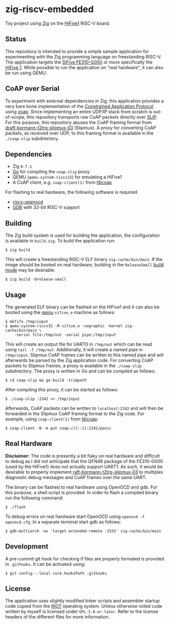 # zig-riscv-embedded

Toy project using [Zig][zig website] on the [HiFive1][hifive1 website] RISC-V board.

## Status

This repository is intended to provide a simple sample application for
experimenting with the Zig programming language on freestanding RISC-V.
The application targets the [SiFive FE310-G000][fe310 manual] or more
specifically the [HiFive 1][hifive1 website]. While possible to run the
application on "real hardware", it can also be run using QEMU.

## CoAP over Serial

To experiment with external dependencies in Zig, this application
provides a very bare bone implementation of the [Constrained Application Protocol][rfc7252]
using [zoap][zoap github]. Since implementing an entire UDP/IP stack
from scratch is out-of-scope, this repository transports raw CoAP packets
directly over [SLIP][rfc1055]. For this purpose, this repository abuses
the CoAP framing format from [draft-bormann-t2trg-slipmux-03][slipmux]
(Slipmux). A proxy for converting CoAP packets, as received over UDP, to this
framing format is available in the `./coap-slip` subdirectory.

## Dependencies

* Zig `0.7.1`
* [Go][golang web] for compiling the `coap-slip` proxy
* QEMU (`qemu-system-riscv32`) for emulating a HiFive1
* A CoAP client, e.g. `coap-client(1)` from [libcoap][libcoap github]

For flashing to real hardware, the following software is required:

* [riscv-openocd][riscv-openocd]
* [GDB][gdb web] with 32-bit RISC-V support

## Building

The Zig build system is used for building the application, the
configuration is available in `build.zig`. To build the application run:

	$ zig build

This will create a freestanding RISC-V ELF binary `zig-cache/bin/main`.
If the image should be booted on real hardware, building in the
`ReleaseSmall` [build mode][zig build modes] may be desirable:

	$ zig build -Drelease-small

## Usage

The generated ELF binary can be flashed on the HiFive1 and it can also
be booted using the [qemu][qemu website] `sifive_e` machine as follows:

	$ mkfifo /tmp/input
	$ qemu-system-riscv32 -M sifive_e -nographic -kernel zig-cache/bin/main \
		-serial file:/tmp/out -serial pipe:/tmp/input

This will create an output file for UART0 in `/tmp/out` which can be
read using `tail -f /tmp/out`. Additionally, it will create a named pipe
in `/tmp/input`. Slipmux CoAP frames can be written to this named pipe
and will afterwards be parsed by the Zig application code. For
converting CoAP packets to Slipmux frames, a proxy is available in the
`./coap-slip` subdirectory. The proxy is written in Go and can be compiled
as follows:

	$ cd coap-slip && go build -trimpath

After compiling this proxy, it can be started as follows:

	$ ./coap-slip :2342 >> /tmp/input

Afterwards, CoAP packets can be written to `localhost:2342` and will
then be forwarded in the Slipmux CoAP framing format to the Zig code.
For example, using `coap-client(1)` from [libcoap][libcoap github]:

	$ coap-client -N -m put coap://[::1]:2342/panic

## Real Hardware

**Disclaimer:** The code is presently a bit flaky on real hardware and
difficult to debug as I did not anticipate that the QFN48 package of the
FE310-G000 (used by the HiFive1) does not actually support UART1. As
such, it would be desirable to properly implement
[raft-bormann-t2trg-slipmux-03][slipmux] to multiplex diagnostic debug
messages and CoAP frames over the same UART.

The binary can be flashed to real hardware using OpenOCD and gdb. For
this purpose, a shell script is provided. In order to flash a compiled
binary run the following command:

	$ ./flash

To debug errors on real hardware start OpenOCD using `openocd -f
openocd.cfg`. In a separate terminal start gdb as follows:

	$ gdb-multiarch -ex 'target extended-remote :3333' zig-cache/bin/main

## Development

A pre-commit git hook for checking if files are properly formated is
provided in `.githooks`. It can be activated using:

	$ git config --local core.hooksPath .githooks

## License

The application uses slightly modified linker scripts and assembler
startup code copied from the [RIOT][riot fe310] operating system. Unless
otherwise noted code written by myself is licensed under
`GPL-3.0-or-later`. Refer to the license headers of the different files
for more information.

[zig website]: https://ziglang.org/
[zig build modes]: https://ziglang.org/documentation/master/#Build-Mode
[qemu website]: https://www.qemu.org/
[fe310 manual]: https://static.dev.sifive.com/FE310-G000.pdf
[hifive1 website]: https://www.sifive.com/boards/hifive1
[riot fe310]: https://github.com/RIOT-OS/RIOT/tree/master/cpu/fe310
[slipmux]: https://datatracker.ietf.org/doc/html/draft-bormann-t2trg-slipmux-03
[rfc7252]: https://datatracker.ietf.org/doc/html/rfc7252
[rfc1055]: https://datatracker.ietf.org/doc/html/rfc1055
[libcoap github]: https://github.com/obgm/libcoap
[golang web]: https://golang.org
[zoap github]: https://github.com/nmeum/zoap
[riscv-openocd]: https://github.com/riscv/riscv-openocd
[gdb web]: https://www.gnu.org/software/gdb/
